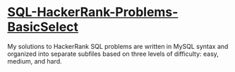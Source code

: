# **[SQL-HackerRank-Problems-BasicSelect](https://www.hackerrank.com)**


My solutions to HackerRank SQL problems are written in MySQL syntax and organized into separate subfiles based on three levels of difficulty: easy, medium, and hard.

